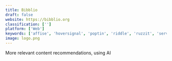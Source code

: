 ```yaml
---
title: Bibblio
draft: false 
website: https://bibblio.org
classification: ['']
platform: ['Web']
keywords: ['affise', 'hoversignal', 'poptin', 'riddle', 'ruzzit', 'serve']
image: logo.png
---
```

More relevant content recommendations, using AI